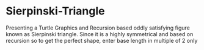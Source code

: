 # Sierpinski-Triangle
Presenting a Turtle Graphics and Recursion based oddly satisfying figure known as Sierpinski triangle. Since it is a highly symmetrical and based on recursion so to get the perfect shape, enter base length in multiple of 2 only
